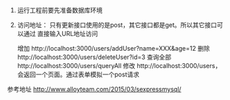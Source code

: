 1. 运行工程前要先准备数据库环境

2. 访问地址：
只有更新接口使用的是post，其它接口都是get。所以其它接口可以通过
直接输入URL地址访问

    增加 http://localhost:3000/users/addUser?name=XXX&age=12
    删除 http://localhost:3000/users/deleteUser?id=3
    查询全部 http://localhost:3000/users/queryAll
    修改 http://localhost:3000/users，会返回一个页面。通过表单模拟一个post请求

参考地址 http://www.alloyteam.com/2015/03/sexpressmysql/
    